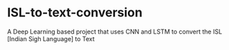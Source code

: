# ISL-to-text-conversion
A Deep Learning based project that uses CNN and LSTM to convert the ISL [Indian Sigh Language] to Text
